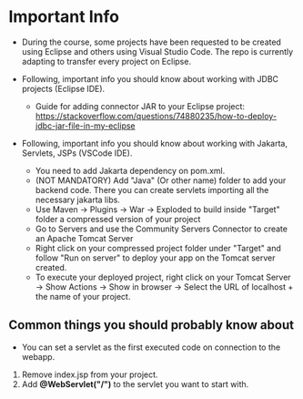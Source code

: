 # Important Info
* During the course, some projects have been requested to be created using Eclipse and others using Visual Studio Code. The repo is currently adapting to transfer every project on Eclipse.

* Following, important info you should know about working with JDBC projects (Eclipse IDE).
  * Guide for adding connector JAR to your Eclipse project: https://stackoverflow.com/questions/74880235/how-to-deploy-jdbc-jar-file-in-my-eclipse

* Following, important info you should know about working with Jakarta, Servlets, JSPs (VSCode IDE).
  * You need to add Jakarta dependency on pom.xml.
  * (NOT MANDATORY) Add "Java" (Or other name) folder to add your backend code. There you can create servlets importing all the necessary jakarta libs.
  * Use Maven -> Plugins -> War -> Exploded to build  inside "Target" folder a compressed version of your project
  * Go to Servers and use the Community Servers Connector to create an Apache Tomcat Server
  * Right click on your compressed project folder under "Target" and follow "Run on server" to deploy your app on the Tomcat server created.
  * To execute your deployed project, right click on your Tomcat Server -> Show Actions -> Show in browser -> Select the URL of localhost + the name of your project.

## Common things you should probably know about
* You can set a servlet as the first executed code on connection to the webapp.
 1. Remove index.jsp from your project.
 2. Add **@WebServlet("/")** to the servlet you want to start with.
